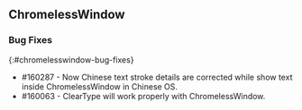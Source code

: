 ## ChromelessWindow

### Bug Fixes
{:#chromelesswindow-bug-fixes}

* \#160287 - Now Chinese text stroke details are corrected while show text inside ChromelessWindow in Chinese OS.
* \#160063 - ClearType will work properly with ChromelessWindow.

